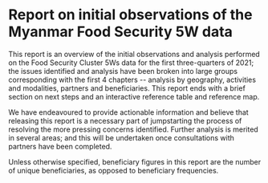 # Report on initial observations of the Myanmar Food Security 5W data 

This report is an overview of the initial observations and analysis performed on the Food Security Cluster 5Ws data for the first three-quarters of 2021; the issues identified and analysis have been broken into large groups corresponding with the first 4 chapters -- analysis by geography, activities and modalities, partners and beneficiaries. This report ends with a brief section on next steps and an interactive reference table and reference map. 

We have endeavoured to provide actionable information and believe that releasing this report is a necessary part of jumpstarting the process of resolving the more pressing concerns identified. Further analysis is merited in several areas; and this will be undertaken once consultations with partners have been completed. 

Unless otherwise specified, beneficiary figures in this report are the number of unique beneficiaries, as opposed to beneficiary frequencies.
 
